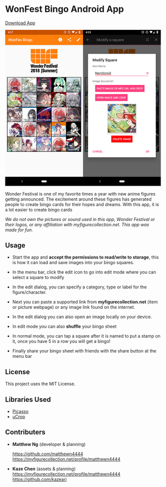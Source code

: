 # WonFest Bingo Android App

[Download App](https://github.com/matthewn4444/WonderFestivalBingo/releases/download/v1.1/WonderFestBingo.apk)

![Screenshots](https://raw.githubusercontent.com/matthewn4444/WonderFestivalBingo/master/screens/screenshot.jpg)

Wonder Festival is one of my favorite times a year with new anime figures getting announced. The excitement around these figures has generated people to create bingo cards for their hopes and dreams. With this app, it is a lot easier to create bingo cards

*We do not own the pictures or sound used in this app, Wonder Festival or their logos, or any affiliation with myfigurecollection.net. This app was made for fun.*

## Usage

* Start the app and **accept the permissions to read/write to storage**, this is how it can load and save images into your bingo squares.

* In the menu bar, click the edit icon to go into edit mode where you can select a square to modify

* In the edit dialog, you can specify a category, type or label for the figure/character.
* Next you can paste a supported link from **myfigurecollection.net** (item or picture webpage) or any image link found on the internet.

* In the edit dialog you can also open an image locally on your device.

* In edit mode you can also **shuffle** your bingo sheet

* In normal mode, you can tap a square after it is named to put a stamp on it, once you have 5 in a row you will get a bingo!

* Finally share your bingo sheet with friends with the share button at the menu bar

## License

This project uses the MIT License.

## Libraries Used

* [Picasso](http://square.github.io/picasso/)
* [uCrop](https://github.com/Yalantis/uCrop)

## Contributers

* **Matthew Ng** (developer & planning)

   https://github.com/matthewn4444
https://myfigurecollection.net/profile/matthewn4444
* **Kaze Chen** (assets & planning)
https://myfigurecollection.net/profile/matthewn4444
  https://github.com/kazeari